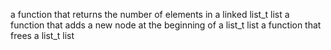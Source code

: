 a function that returns the number of elements in a linked list_t list
a function that adds a new node at the beginning of a list_t list
a function that frees a list_t list
